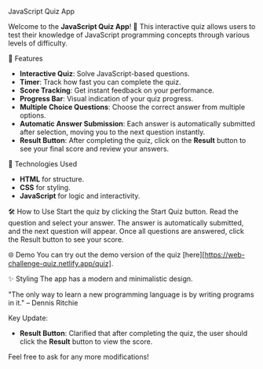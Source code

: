 JavaScript Quiz App

Welcome to the **JavaScript Quiz App**! 🎉
This interactive quiz allows users to test their knowledge of JavaScript programming concepts through various levels of difficulty.

 📌 Features
- **Interactive Quiz**: Solve JavaScript-based questions.
- **Timer**: Track how fast you can complete the quiz.
- **Score Tracking**: Get instant feedback on your performance.
- **Progress Bar**: Visual indication of your quiz progress.
- **Multiple Choice Questions**: Choose the correct answer from multiple options.
- **Automatic Answer Submission**: Each answer is automatically submitted after selection, moving you to the next question instantly.
- **Result Button**: After completing the quiz, click on the **Result** button to see your final score and review your answers.

🚀 Technologies Used
- **HTML** for structure.
- **CSS** for styling.
- **JavaScript** for logic and interactivity.

🛠 How to Use
Start the quiz by clicking the Start Quiz button.
Read the question and select your answer.
The answer is automatically submitted, and the next question will appear.
Once all questions are answered, click the Result button to see your score.

🌐 Demo
You can try out the demo version of the quiz [here][https://web-challenge-quiz.netlify.app/quiz].

✨ Styling
The app has a modern and minimalistic design.


"The only way to learn a new programming language is by writing programs in it." – Dennis Ritchie

Key Update:
- **Result Button**: Clarified that after completing the quiz, the user should click the **Result** button to view the score.

Feel free to ask for any more modifications!
